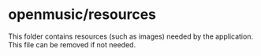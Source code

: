 # openmusic/resources

This folder contains resources (such as images) needed by the application. This file can
be removed if not needed.
